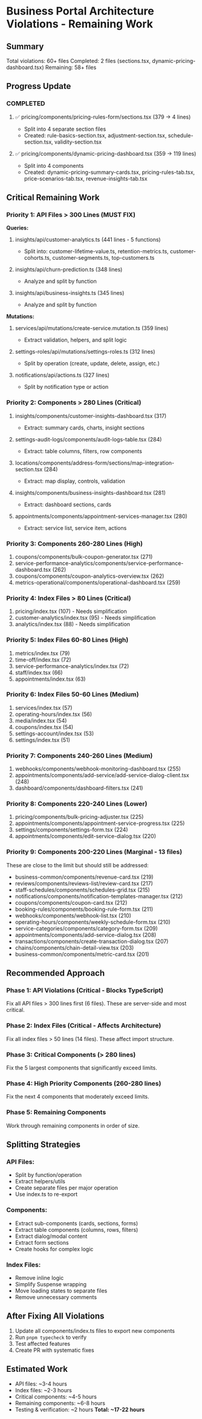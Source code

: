 # Business Portal Architecture Violations - Remaining Work

## Summary
Total violations: 60+ files
Completed: 2 files (sections.tsx, dynamic-pricing-dashboard.tsx)
Remaining: 58+ files

## Progress Update

### COMPLETED
1. ✅ pricing/components/pricing-rules-form/sections.tsx (379 → 4 lines)
   - Split into 4 separate section files
   - Created: rule-basics-section.tsx, adjustment-section.tsx, schedule-section.tsx, validity-section.tsx

2. ✅ pricing/components/dynamic-pricing-dashboard.tsx (359 → 119 lines)
   - Split into 4 components
   - Created: dynamic-pricing-summary-cards.tsx, pricing-rules-tab.tsx, price-scenarios-tab.tsx, revenue-insights-tab.tsx

## Critical Remaining Work

### Priority 1: API Files > 300 Lines (MUST FIX)

**Queries:**
1. insights/api/customer-analytics.ts (441 lines - 5 functions)
   - Split into: customer-lifetime-value.ts, retention-metrics.ts, customer-cohorts.ts, customer-segments.ts, top-customers.ts

2. insights/api/churn-prediction.ts (348 lines)
   - Analyze and split by function

3. insights/api/business-insights.ts (345 lines)
   - Analyze and split by function

**Mutations:**
1. services/api/mutations/create-service.mutation.ts (359 lines)
   - Extract validation, helpers, and split logic

2. settings-roles/api/mutations/settings-roles.ts (312 lines)
   - Split by operation (create, update, delete, assign, etc.)

3. notifications/api/actions.ts (327 lines)
   - Split by notification type or action

### Priority 2: Components > 280 Lines (Critical)

1. insights/components/customer-insights-dashboard.tsx (317)
   - Extract: summary cards, charts, insight sections

2. settings-audit-logs/components/audit-logs-table.tsx (284)
   - Extract: table columns, filters, row components

3. locations/components/address-form/sections/map-integration-section.tsx (284)
   - Extract: map display, controls, validation

4. insights/components/business-insights-dashboard.tsx (281)
   - Extract: dashboard sections, cards

5. appointments/components/appointment-services-manager.tsx (280)
   - Extract: service list, service item, actions

### Priority 3: Components 260-280 Lines (High)

1. coupons/components/bulk-coupon-generator.tsx (271)
2. service-performance-analytics/components/service-performance-dashboard.tsx (262)
3. coupons/components/coupon-analytics-overview.tsx (262)
4. metrics-operational/components/operational-dashboard.tsx (259)

### Priority 4: Index Files > 80 Lines (Critical)

1. pricing/index.tsx (107) - Needs simplification
2. customer-analytics/index.tsx (95) - Needs simplification
3. analytics/index.tsx (88) - Needs simplification

### Priority 5: Index Files 60-80 Lines (High)

1. metrics/index.tsx (79)
2. time-off/index.tsx (72)
3. service-performance-analytics/index.tsx (72)
4. staff/index.tsx (66)
5. appointments/index.tsx (63)

### Priority 6: Index Files 50-60 Lines (Medium)

1. services/index.tsx (57)
2. operating-hours/index.tsx (56)
3. media/index.tsx (54)
4. coupons/index.tsx (54)
5. settings-account/index.tsx (53)
6. settings/index.tsx (51)

### Priority 7: Components 240-260 Lines (Medium)

1. webhooks/components/webhook-monitoring-dashboard.tsx (255)
2. appointments/components/add-service/add-service-dialog-client.tsx (248)
3. dashboard/components/dashboard-filters.tsx (241)

### Priority 8: Components 220-240 Lines (Lower)

1. pricing/components/bulk-pricing-adjuster.tsx (225)
2. appointments/components/appointment-service-progress.tsx (225)
3. settings/components/settings-form.tsx (224)
4. appointments/components/edit-service-dialog.tsx (220)

### Priority 9: Components 200-220 Lines (Marginal - 13 files)

These are close to the limit but should still be addressed:
- business-common/components/revenue-card.tsx (219)
- reviews/components/reviews-list/review-card.tsx (217)
- staff-schedules/components/schedules-grid.tsx (215)
- notifications/components/notification-templates-manager.tsx (212)
- coupons/components/coupon-card.tsx (212)
- booking-rules/components/booking-rule-form.tsx (211)
- webhooks/components/webhook-list.tsx (210)
- operating-hours/components/weekly-schedule-form.tsx (210)
- service-categories/components/category-form.tsx (209)
- appointments/components/add-service-dialog.tsx (208)
- transactions/components/create-transaction-dialog.tsx (207)
- chains/components/chain-detail-view.tsx (203)
- business-common/components/metric-card.tsx (201)

## Recommended Approach

### Phase 1: API Violations (Critical - Blocks TypeScript)
Fix all API files > 300 lines first (6 files). These are server-side and most critical.

### Phase 2: Index Files (Critical - Affects Architecture)
Fix all index files > 50 lines (14 files). These affect import structure.

### Phase 3: Critical Components (> 280 lines)
Fix the 5 largest components that significantly exceed limits.

### Phase 4: High Priority Components (260-280 lines)
Fix the next 4 components that moderately exceed limits.

### Phase 5: Remaining Components
Work through remaining components in order of size.

## Splitting Strategies

### API Files:
- Split by function/operation
- Extract helpers/utils
- Create separate files per major operation
- Use index.ts to re-export

### Components:
- Extract sub-components (cards, sections, forms)
- Extract table components (columns, rows, filters)
- Extract dialog/modal content
- Extract form sections
- Create hooks for complex logic

### Index Files:
- Remove inline logic
- Simplify Suspense wrapping
- Move loading states to separate files
- Remove unnecessary comments

## After Fixing All Violations

1. Update all components/index.ts files to export new components
2. Run `pnpm typecheck` to verify
3. Test affected features
4. Create PR with systematic fixes

## Estimated Work
- API files: ~3-4 hours
- Index files: ~2-3 hours
- Critical components: ~4-5 hours
- Remaining components: ~6-8 hours
- Testing & verification: ~2 hours
**Total: ~17-22 hours**

